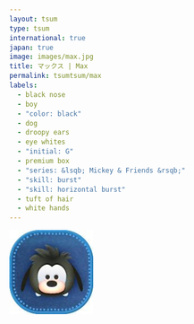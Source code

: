 ```yaml
---
layout: tsum
type: tsum
international: true
japan: true
image: images/max.jpg
title: マックス | Max
permalink: tsumtsum/max
labels:
  - black nose
  - boy
  - "color: black"
  - dog
  - droopy ears
  - eye whites
  - "initial: G"
  - premium box
  - "series: &lsqb; Mickey & Friends &rsqb;"
  - "skill: burst"
  - "skill: horizontal burst"
  - tuft of hair
  - white hands
---
```

<img class="ui image" src="../images/max.jpg">
